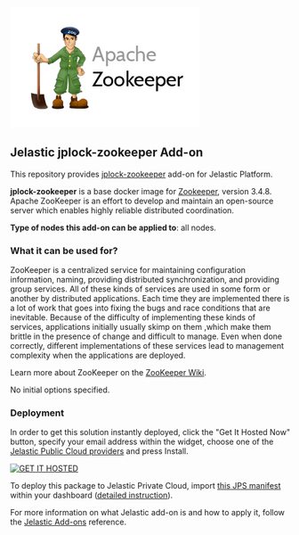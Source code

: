 [![jplock-zookeeper](images/ApacheZookeeper.png)](../../../jplock-zookeeper)
## Jelastic jplock-zookeeper Add-on

This repository provides [jplock-zookeeper](https://hub.docker.com/r/jplock/zookeeper/) add-on for Jelastic Platform.

**jplock-zookeeper** is a base docker image for [Zookeeper](http://zookeeper.apache.org/), version 3.4.8.<br/>
Apache ZooKeeper is an effort to develop and maintain an open-source server which enables highly reliable distributed coordination.

**Type of nodes this add-on can be applied to**: all nodes.

### What it can be used for?
ZooKeeper is a centralized service for maintaining configuration information, naming, providing distributed synchronization, and providing group services. All of these kinds of services are used in some form or another by distributed applications. Each time they are implemented there is a lot of work that goes into fixing the bugs and race conditions that are inevitable. Because of the difficulty of implementing these kinds of services, applications initially usually skimp on them ,which make them brittle in the presence of change and difficult to manage. Even when done correctly, different implementations of these services lead to management complexity when the applications are deployed.<br/>

Learn more about ZooKeeper on the [ZooKeeper Wiki](https://cwiki.apache.org/confluence/display/ZOOKEEPER/Index).

No initial options specified.

### Deployment

In order to get this solution instantly deployed, click the "Get It Hosted Now" button, specify your email address within the widget, choose one of the [Jelastic Public Cloud providers](https://jelastic.cloud) and press Install.

[![GET IT HOSTED](https://raw.githubusercontent.com/jelastic-jps/jpswiki/master/images/getithosted.png)](https://jelastic.com/install-application/?manifest=https%3A%2F%2Fgithub.com%2Fjelastic-jps%2Fjplock-zookeeper%2Fraw%2Fmaster%2Fmanifest.jps)

To deploy this package to Jelastic Private Cloud, import [this JPS manifest](../../raw/master/manifest.jps) within your dashboard ([detailed instruction](https://docs.jelastic.com/environment-export-import#import)).

For more information on what Jelastic add-on is and how to apply it, follow the [Jelastic Add-ons](https://github.com/jelastic-jps/jpswiki/wiki/Jelastic-Addons) reference.